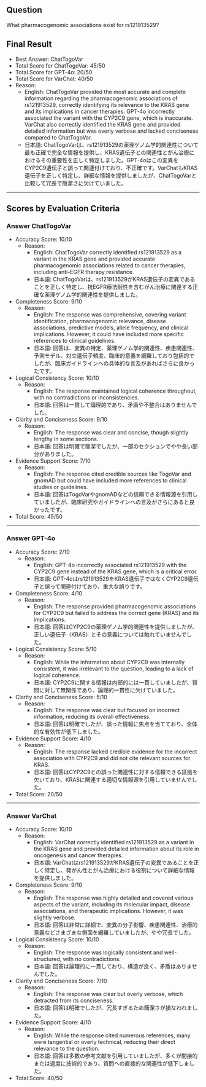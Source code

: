 ## Question

What pharmacogenomic associations exist for rs121913529?

## Final Result

- Best Answer: ChatTogoVar
- Total Score for ChatTogoVar: 45/50
- Total Score for GPT-4o: 20/50
- Total Score for VarChat: 40/50
- Reason:
  - English: ChatTogoVar provided the most accurate and complete information regarding the pharmacogenomic associations of rs121913529, correctly identifying its relevance to the KRAS gene and its implications in cancer therapies. GPT-4o incorrectly associated the variant with the CYP2C9 gene, which is inaccurate. VarChat also correctly identified the KRAS gene and provided detailed information but was overly verbose and lacked conciseness compared to ChatTogoVar.
  - 日本語: ChatTogoVarは、rs121913529の薬理ゲノム学的関連性について最も正確で完全な情報を提供し、KRAS遺伝子との関連性とがん治療におけるその重要性を正しく特定しました。GPT-4oはこの変異をCYP2C9遺伝子と誤って関連付けており、不正確です。VarChatもKRAS遺伝子を正しく特定し、詳細な情報を提供しましたが、ChatTogoVarと比較して冗長で簡潔さに欠けていました。

---

## Scores by Evaluation Criteria

### Answer ChatTogoVar
- Accuracy Score: 10/10
  - Reason: 
    - English: ChatTogoVar correctly identified rs121913529 as a variant in the KRAS gene and provided accurate pharmacogenomic associations related to cancer therapies, including anti-EGFR therapy resistance.
    - 日本語: ChatTogoVarは、rs121913529がKRAS遺伝子の変異であることを正しく特定し、抗EGFR療法耐性を含むがん治療に関連する正確な薬理ゲノム学的関連性を提供しました。
- Completeness Score: 9/10
  - Reason: 
    - English: The response was comprehensive, covering variant identification, pharmacogenomic relevance, disease associations, predictive models, allele frequency, and clinical implications. However, it could have included more specific references to clinical guidelines.
    - 日本語: 回答は、変異の特定、薬理ゲノム学的関連性、疾患関連性、予測モデル、対立遺伝子頻度、臨床的意義を網羅しており包括的でしたが、臨床ガイドラインへの具体的な言及があればさらに良かったです。
- Logical Consistency Score: 10/10
  - Reason: 
    - English: The response maintained logical coherence throughout, with no contradictions or inconsistencies.
    - 日本語: 回答は一貫して論理的であり、矛盾や不整合はありませんでした。
- Clarity and Conciseness Score: 9/10
  - Reason: 
    - English: The response was clear and concise, though slightly lengthy in some sections.
    - 日本語: 回答は明確で簡潔でしたが、一部のセクションでやや長い部分がありました。
- Evidence Support Score: 7/10
  - Reason: 
    - English: The response cited credible sources like TogoVar and gnomAD but could have included more references to clinical studies or guidelines.
    - 日本語: 回答はTogoVarやgnomADなどの信頼できる情報源を引用していましたが、臨床研究やガイドラインへの言及がさらにあると良かったです。
- Total Score: 45/50

---

### Answer GPT-4o
- Accuracy Score: 2/10
  - Reason: 
    - English: GPT-4o incorrectly associated rs121913529 with the CYP2C9 gene instead of the KRAS gene, which is a critical error.
    - 日本語: GPT-4oはrs121913529をKRAS遺伝子ではなくCYP2C9遺伝子と誤って関連付けており、重大な誤りです。
- Completeness Score: 4/10
  - Reason: 
    - English: The response provided pharmacogenomic associations for CYP2C9 but failed to address the correct gene (KRAS) and its implications.
    - 日本語: 回答はCYP2C9の薬理ゲノム学的関連性を提供しましたが、正しい遺伝子（KRAS）とその意義については触れていませんでした。
- Logical Consistency Score: 5/10
  - Reason: 
    - English: While the information about CYP2C9 was internally consistent, it was irrelevant to the question, leading to a lack of logical coherence.
    - 日本語: CYP2C9に関する情報は内部的には一貫していましたが、質問に対して無関係であり、論理的一貫性に欠けていました。
- Clarity and Conciseness Score: 5/10
  - Reason: 
    - English: The response was clear but focused on incorrect information, reducing its overall effectiveness.
    - 日本語: 回答は明確でしたが、誤った情報に焦点を当てており、全体的な有効性が低下しました。
- Evidence Support Score: 4/10
  - Reason: 
    - English: The response lacked credible evidence for the incorrect association with CYP2C9 and did not cite relevant sources for KRAS.
    - 日本語: 回答はCYP2C9との誤った関連性に対する信頼できる証拠を欠いており、KRASに関連する適切な情報源を引用していませんでした。
- Total Score: 20/50

---

### Answer VarChat
- Accuracy Score: 10/10
  - Reason: 
    - English: VarChat correctly identified rs121913529 as a variant in the KRAS gene and provided detailed information about its role in oncogenesis and cancer therapies.
    - 日本語: VarChatはrs121913529がKRAS遺伝子の変異であることを正しく特定し、発がん性とがん治療における役割について詳細な情報を提供しました。
- Completeness Score: 9/10
  - Reason: 
    - English: The response was highly detailed and covered various aspects of the variant, including its molecular impact, disease associations, and therapeutic implications. However, it was slightly verbose.
    - 日本語: 回答は非常に詳細で、変異の分子影響、疾患関連性、治療的意義などさまざまな側面を網羅していましたが、やや冗長でした。
- Logical Consistency Score: 10/10
  - Reason: 
    - English: The response was logically consistent and well-structured, with no contradictions.
    - 日本語: 回答は論理的に一貫しており、構造が良く、矛盾はありませんでした。
- Clarity and Conciseness Score: 7/10
  - Reason: 
    - English: The response was clear but overly verbose, which detracted from its conciseness.
    - 日本語: 回答は明確でしたが、冗長すぎるため簡潔さが損なわれました。
- Evidence Support Score: 4/10
  - Reason: 
    - English: While the response cited numerous references, many were tangential or overly technical, reducing their direct relevance to the question.
    - 日本語: 回答は多数の参考文献を引用していましたが、多くが間接的または過度に技術的であり、質問への直接的な関連性が低下しました。
- Total Score: 40/50